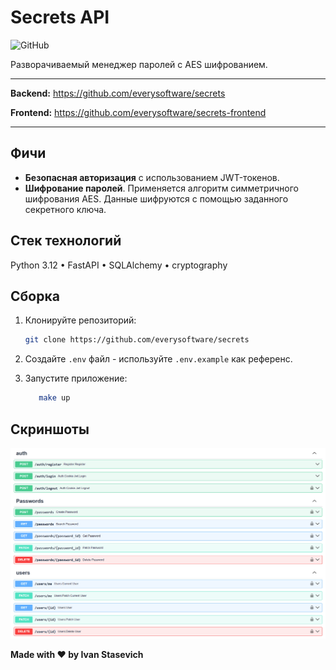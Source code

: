 # Secrets API

![GitHub](https://img.shields.io/github/license/everysoftware/secrets)

Разворачиваемый менеджер паролей с AES шифрованием.

---

**Backend:** https://github.com/everysoftware/secrets

**Frontend:** https://github.com/everysoftware/secrets-frontend

---

## Фичи

* **Безопасная авторизация** с использованием JWT-токенов.
* **Шифрование паролей**. Применяется алгоритм симметричного шифрования AES. Данные
  шифруются с помощью заданного секретного ключа.

## Стек технологий

Python 3.12 • FastAPI • SQLAlchemy • cryptography

## Сборка

1. Клонируйте репозиторий:

    ```bash
    git clone https://github.com/everysoftware/secrets
    ```
2. Создайте `.env` файл - используйте `.env.example` как референс.

3. Запустите приложение:

    ```bash
       make up
    ```

## Скриншоты

![img.png](assets/api_reference.png)

**Made with ❤️ by Ivan Stasevich**
